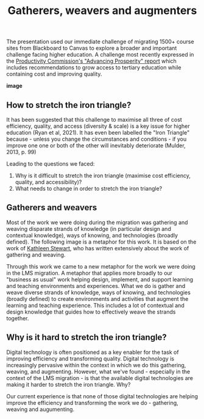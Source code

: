 ﻿---
title: Gatherers, weavers and augmenters
---
The presentation used our immediate challenge of migrating 1500+ course sites from Blackboard to Canvas to explore a broader and important challenge facing higher education. A challenge most recently expressed in the [Productivity Commission's "Advancing Prosperity" report](https://www.pc.gov.au/inquiries/completed/productivity/report) which includes recommendations to grow access to tertiary education while containing cost and improving quality. 

**image**

## How to stretch the iron triangle?

It has been suggested that this challenge to maximise all three of cost efficiency, quality, and access (diversity & scale) is a key issue for higher education (Ryan et al, 2021). It has even been labelled the "Iron Triangle" because - unless you change the circumstances and conditions - if you improve one one or both of the other will inevitably deteriorate (Mulder, 2013, p. 99)

Leading to the questions we faced:
1. Why is it difficult to stretch the iron triangle (maximise cost efficiency, quality, and accessibility)?
2. What needs to change in order to stretch the iron triangle?

## Gatherers and weavers

Most of the work we were doing during the migration was gathering and weaving disparate strands of knowledge (in particular design and contextual knowledge), ways of knowing, and technologies (broadly defined). The following image is a metaphor for this work. It is based on the work of [Kathleen Stewart](https://www.kathleenstewart.net/), who has written extensively about the work of gathering and weaving.

Through this work we came to a new metaphor for the work we were doing in the LMS migration. A metaphor that applies more broadly to our "business as usual" work helping design, implement, and support learning and teaching environments and experiences. What we do is gather and weave diverse strands of knowledge, ways of knowing, and technologies (broadly defined) to create environments and activities that augment the learning and teaching experience. This includes a lot of contextual and design knowledge that guides how to effectively weave the strands together.

## Why is it hard to stretch the iron triangle?

Digital technology is often positioned as a key enabler for the task of improving efficiency and transforming quality. Digital technology is increasingly pervasive within the context in which we do this gathering, weaving, and augmenting. However, what we've found - especially in the context of the LMS migration - is that the available digital technologies are making it harder to stretch the iron triangle.  Why?

Our current experience is that none of those digital technologies are helping improve the efficiency and transforming the work we do - gathering, weaving and augumenting.